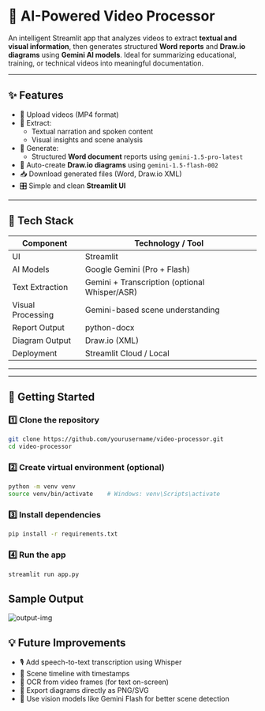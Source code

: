 # 🎥 **AI-Powered Video Processor**

An intelligent Streamlit app that analyzes videos to extract **textual and visual information**, then generates structured **Word reports** and **Draw.io diagrams** using **Gemini AI models**. Ideal for summarizing educational, training, or technical videos into meaningful documentation.

---

## ✨ **Features**

- 📼 Upload videos (MP4 format)
- 🧠 Extract:
  - Textual narration and spoken content
  - Visual insights and scene analysis
- 📝 Generate:
  - Structured **Word document** reports using `gemini-1.5-pro-latest`
- 🔄 Auto-create **Draw.io diagrams** using `gemini-1.5-flash-002`
- 📥 Download generated files (Word, Draw.io XML)
- 🎛️ Simple and clean **Streamlit UI**

---

## 🧰 **Tech Stack**

| Component        | Technology / Tool               |
|------------------|----------------------------------|
| UI               | Streamlit                        |
| AI Models        | Google Gemini (Pro + Flash)      |
| Text Extraction  | Gemini + Transcription (optional Whisper/ASR) |
| Visual Processing| Gemini-based scene understanding |
| Report Output    | python-docx                      |
| Diagram Output   | Draw.io (XML)                    |
| Deployment       | Streamlit Cloud / Local          |

---


---

## 🚀 **Getting Started**

### 1️⃣ Clone the repository

```bash
git clone https://github.com/yourusername/video-processor.git
cd video-processor
```
### 2️⃣ Create virtual environment (optional)
```bash
python -m venv venv
source venv/bin/activate    # Windows: venv\Scripts\activate
```
### 3️⃣ Install dependencies
```bash
pip install -r requirements.txt
```
### 4️⃣ Run the app
```bash
streamlit run app.py
```
## Sample Output
<img src="output.jpg" alt="output-img" />



## 💡 Future Improvements
- 🎙️ Add speech-to-text transcription using Whisper
- 📌 Scene timeline with timestamps
- 🔎 OCR from video frames (for text on-screen)
- 🔁 Export diagrams directly as PNG/SVG
- 🧠 Use vision models like Gemini Flash for better scene detection

